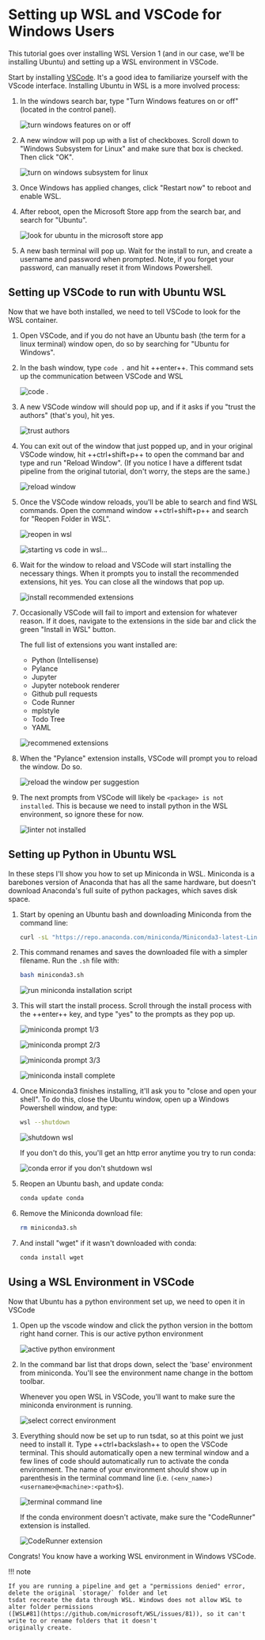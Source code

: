 # Setting up WSL and VSCode for Windows Users

This tutorial goes over installing WSL Version 1 (and in our case, we'll be installing Ubuntu) and setting up a WSL
environment in VSCode.

Start by installing [VSCode](https://code.visualstudio.com/). It's a good idea to familiarize yourself with the VScode
interface. Installing Ubuntu in WSL is a more involved process:

1. In the windows search bar, type "Turn Windows features on or off" (located in the control panel).

    ![turn windows features on or off](wsl_screenshots/wsl0.1.png)

2. A new window will pop up with a list of checkboxes. Scroll down to "Windows Subsystem for Linux" and make sure that
    box is checked. Then click "OK".

    ![turn on windows subsystem for linux](wsl_screenshots/wsl0.2.png)

3. Once Windows has applied changes, click "Restart now" to reboot and enable WSL.
4. After reboot, open the Microsoft Store app from the search bar, and search for "Ubuntu".

    ![look for ubuntu in the microsoft store app](wsl_screenshots/wsl0.3.png)

5. A new bash terminal will pop up. Wait for the install to run, and create a username and password when prompted. Note,
    if you forget your password, can manually reset it from Windows Powershell.

## Setting up VSCode to run with Ubuntu WSL

Now that we have both installed, we need to tell VSCode to look for the WSL container.

1. Open VSCode, and if you do not have an Ubuntu bash (the term for a linux terminal) window open, do so by searching
    for "Ubuntu for Windows".

2. In the bash window, type `code .` and hit ++enter++. This command sets up the communication between VSCode and WSL

    ![code .](wsl_screenshots/wsl1.png)

3. A new VSCode window will should pop up, and if it asks if you "trust the authors" (that's you), hit yes.

    ![trust authors](wsl_screenshots/wsl2.png)

4. You can exit out of the window that just popped up, and in your original VSCode window, hit ++ctrl+shift+p++ to open
    the command bar and type and run "Reload Window". (If you notice I have a different tsdat pipeline from the original
    tutorial, don't worry, the steps are the same.)

    ![reload window](wsl_screenshots/wsl3.png)

5. Once the VSCode window reloads, you'll be able to search and find WSL commands. Open the command window
    ++ctrl+shift+p++ and search for "Reopen Folder in WSL".

    ![reopen in wsl](wsl_screenshots/wsl4.png)

    ![starting vs code in wsl...](wsl_screenshots/wsl5.png)

6. Wait for the window to reload and VSCode will start installing the necessary things. When it prompts you to install
    the recommended extensions, hit yes. You can close all the windows that pop up.

    ![install recommended extensions](wsl_screenshots/wsl6.png)

7. Occasionally VSCode will fail to import and extension for whatever reason. If it does, navigate to the extensions in
    the side bar and click the green "Install in WSL" button.

    The full list of extensions you want installed are:

    - Python (Intellisense)
    - Pylance
    - Jupyter
    - Jupyter notebook renderer
    - Github pull requests
    - Code Runner
    - mplstyle
    - Todo Tree
    - YAML

    ![recommened extensions](wsl_screenshots/wsl7.png)

8. When the "Pylance" extension installs, VSCode will prompt you to reload the window. Do so.

    ![reload the window per suggestion](wsl_screenshots/wsl8.png)

9. The next prompts from VSCode will likely be `<package> is not installed`. This is because we need to install python
    in the WSL environment, so ignore these for now.

    ![linter not installed](wsl_screenshots/wsl11.png)

## Setting up Python in Ubuntu WSL

In these steps I'll show you how to set up Miniconda in WSL. Miniconda is a barebones version of Anaconda that has all
the same hardware, but doesn't download Anaconda's full suite of python packages, which saves disk space.

1. Start by opening an Ubuntu bash and downloading Miniconda from the command line:

    ```bash
    curl -sL "https://repo.anaconda.com/miniconda/Miniconda3-latest-Linux-x86_64.sh" > "miniconda3.sh"
    ```

2. This command renames and saves the downloaded file with a simpler filename. Run the `.sh` file with:

    ```bash
    bash miniconda3.sh
    ```

    ![run miniconda installation script](wsl_screenshots/wsl12.png)

3. This will start the install process. Scroll through the install process with the ++enter++ key, and type "yes" to the
    prompts as they pop up.

    ![miniconda prompt 1/3](wsl_screenshots/wsl13.png)

    ![miniconda prompt 2/3](wsl_screenshots/wsl14.png)

    ![miniconda prompt 3/3](wsl_screenshots/wsl15.png)

    ![miniconda install complete](wsl_screenshots/wsl16.png)

4. Once Miniconda3 finishes installing, it'll ask you to "close and open your shell". To do this, close the Ubuntu
    window, open up a Windows Powershell window, and type:

    ```bash
    wsl --shutdown
    ```

    ![shutdown wsl](wsl_screenshots/wsl17.png)

    If you don't do this, you'll get an http error anytime you try to run conda:

    ![conda error if you don't shutdown wsl](wsl_screenshots/wsl18.png)

5. Reopen an Ubuntu bash, and update conda:

    ```bash
    conda update conda
    ```

6. Remove the Miniconda download file:

    ```bash
    rm miniconda3.sh
    ```

7. And install "wget" if it wasn't downloaded with conda:

    ```bash
    conda install wget
    ```

## Using a WSL Environment in VSCode

Now that Ubuntu has a python environment set up, we need to open it in VSCode

1. Open up the vscode window and click the python version in the bottom right hand corner. This is our active python
    environment

    ![active python environment](wsl_screenshots/wsl19.png)

2. In the command bar list that drops down, select the 'base' environment from miniconda. You'll see the environment
    name change in the bottom toolbar.

    Whenever you open WSL in VSCode, you'll want to make sure the miniconda environment is running.

    ![select correct environment](wsl_screenshots/wsl20.png)

3. Everything should now be set up to run tsdat, so at this point we just need to install it. Type ++ctrl+backslash++ to
    open the VSCode terminal. This should automatically open a new terminal window and a few lines of code should
    automatically run to activate the conda environment. The name of your environment should show up in parenthesis in
    the terminal command line (i.e. `(<env_name>) <username>@<machine>:<path>$`).

    ![terminal command line](wsl_screenshots/wsl21.png)

    If the conda environment doesn't activate, make sure the "CodeRunner" extension is installed.

    ![CodeRunner extension](wsl_screenshots/wsl22.png)

Congrats! You know have a working WSL environment in Windows VSCode.

!!! note

    If you are running a pipeline and get a "permissions denied" error, delete the original `storage/` folder and let
    tsdat recreate the data through WSL. Windows does not allow WSL to alter folder permissions
    ([WSL#81](https://github.com/microsoft/WSL/issues/81)), so it can't write to or rename folders that it doesn't
    originally create.
